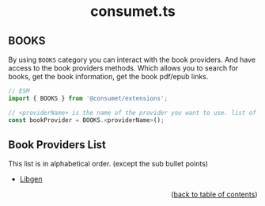 <h1 align="center">consumet.ts</h1>

<h2>BOOKS</h2>

By using `BOOKS` category you can interact with the book providers. And have access to the book providers methods. Which allows you to search for books, get the book information, get the book pdf/epub links.

```ts
// ESM
import { BOOKS } from '@consumet/extensions';

// <providerName> is the name of the provider you want to use. list of the proivders is below.
const bookProvider = BOOKS.<providerName>();
```

## Book Providers List
This list is in alphabetical order. (except the sub bullet points)

- [Libgen](../providers/libgen.md)

<p align="end">(<a href="https://github.com/consumet/extensions/blob/master/docs">back to table of contents</a>)</p>